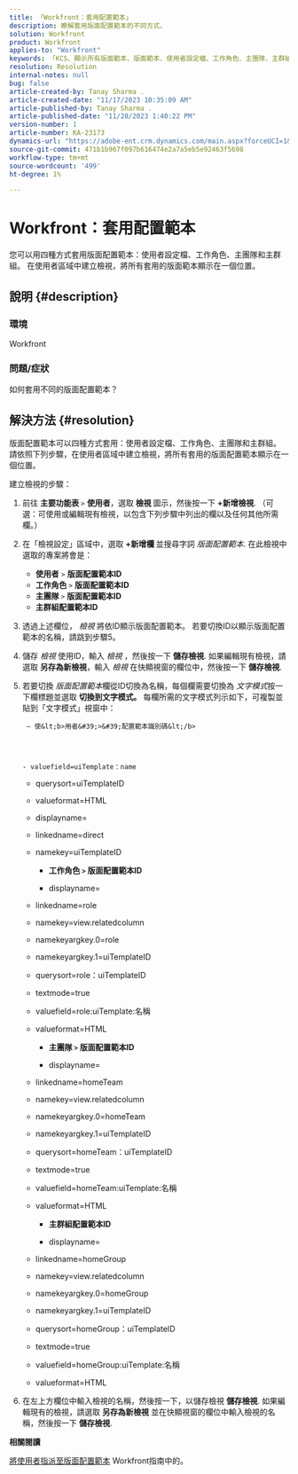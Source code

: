 ```yaml
---
title: 「Workfront：套用配置範本」
description: 瞭解套用版面配置範本的不同方式。
solution: Workfront
product: Workfront
applies-to: "Workfront"
keywords: 「KCS、顯示所有版面範本、版面範本、使用者設定檔、工作角色、主團隊、主群組、Workfront」
resolution: Resolution
internal-notes: null
bug: false
article-created-by: Tanay Sharma .
article-created-date: "11/17/2023 10:35:09 AM"
article-published-by: Tanay Sharma .
article-published-date: "11/28/2023 1:40:22 PM"
version-number: 1
article-number: KA-23173
dynamics-url: "https://adobe-ent.crm.dynamics.com/main.aspx?forceUCI=1&pagetype=entityrecord&etn=knowledgearticle&id=4d4a34f8-3485-ee11-8179-6045bd006704"
source-git-commit: 471b1b967f097b616474e2a7a5eb5e92463f5698
workflow-type: tm+mt
source-wordcount: '499'
ht-degree: 1%

---
```


# Workfront：套用配置範本


您可以用四種方式套用版面配置範本：使用者設定檔、工作角色、主團隊和主群組。 在使用者區域中建立檢視，將所有套用的版面範本顯示在一個位置。

## 說明 {#description}


### 環境

Workfront



### 問題/症狀

如何套用不同的版面配置範本？


## 解決方法 {#resolution}


版面配置範本可以四種方式套用：使用者設定檔、工作角色、主團隊和主群組。 請依照下列步驟，在使用者區域中建立檢視，將所有套用的版面配置範本顯示在一個位置。

建立檢視的步驟：

1. 前往 <b>主要功能表 </b>`>`  <b>使用者</b>，選取 <b>檢視 </b>圖示，然後按一下 <b>+新增檢視</b>. （可選：可使用或編輯現有檢視，以包含下列步驟中列出的欄以及任何其他所需欄。）
2. 在「檢視設定」區域中，選取 <b>+新增欄 </b>並搜尋字詞 *版面配置範本*. 在此檢視中選取的專案將會是：

   - <b>使用者</b> `>`  <b>版面配置範本ID</b>
   - <b>工作角色 </b>`>`  <b>版面配置範本ID</b>
   - <b>主團隊 </b>`>`  <b>版面配置範本ID</b>
   - <b>主群組配置範本ID</b>
3. 透過上述欄位， *檢視* 將依ID顯示版面配置範本。 若要切換ID以顯示版面配置範本的名稱，請跳到步驟5。
4. 儲存 *檢視* 使用ID，輸入 *檢視* ，然後按一下 <b>儲存檢視</b>. 如果編輯現有檢視，請選取 <b>另存為新檢視</b>，輸入 *檢視* 在快顯視窗的欄位中，然後按一下 <b>儲存檢視</b>.
5. 若要切換 *版面配置範本*&#x200B;欄從ID切換為名稱，每個欄需要切換為 *文字模式*&#x200B;按一下欄標題並選取 <b>切換到文字模式。</b>
每欄所需的文字模式列示如下，可複製並貼到「文字模式」視窗中：





        — 使&lt;b>用者&#39;>&#39;配置範本識別碼&lt;/b> 
       
       
       
       
       - valuefield=uiTemplate：name
       
   - querysort=uiTemplateID
   - valueformat=HTML
   - displayname=
   - linkedname=direct
   - namekey=uiTemplateID




      - <b>工作角色 `>`  版面配置範本ID </b>




      - displayname=
   - linkedname=role
   - namekey=view.relatedcolumn
   - namekeyargkey.0=role
   - namekeyargkey.1=uiTemplateID
   - querysort=role：uiTemplateID
   - textmode=true
   - valuefield=role:uiTemplate:名稱
   - valueformat=HTML




      - <b>主團隊 `>`  版面配置範本ID</b>




      - displayname=
   - linkedname=homeTeam
   - namekey=view.relatedcolumn
   - namekeyargkey.0=homeTeam
   - namekeyargkey.1=uiTemplateID
   - querysort=homeTeam：uiTemplateID
   - textmode=true
   - valuefield=homeTeam:uiTemplate:名稱
   - valueformat=HTML




      - <b>主群組配置範本ID </b>




      - displayname=
   - linkedname=homeGroup
   - namekey=view.relatedcolumn
   - namekeyargkey.0=homeGroup
   - namekeyargkey.1=uiTemplateID
   - querysort=homeGroup：uiTemplateID
   - textmode=true
   - valuefield=homeGroup:uiTemplate:名稱
   - valueformat=HTML
6. 在左上方欄位中輸入檢視的名稱，然後按一下，以儲存檢視 <b>儲存檢視</b>. 如果編輯現有的檢視，請選取 <b>另存為新檢視</b> 並在快顯視窗的欄位中輸入檢視的名稱，然後按一下 <b>儲存檢視</b>.


<b>相關閱讀</b>

[將使用者指派至版面配置範本](https://experienceleague.adobe.com/docs/workfront/using/administration-and-setup/customize/layout-templates/assign-users-to-layout-template.html) Workfront指南中的。
